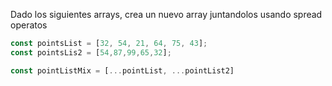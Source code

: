 Dado los siguientes arrays, crea un nuevo array juntandolos usando spread operatos

```js
const pointsList = [32, 54, 21, 64, 75, 43];
const pointsLis2 = [54,87,99,65,32];

const pointListMix = [...pointList, ...pointList2]
```
